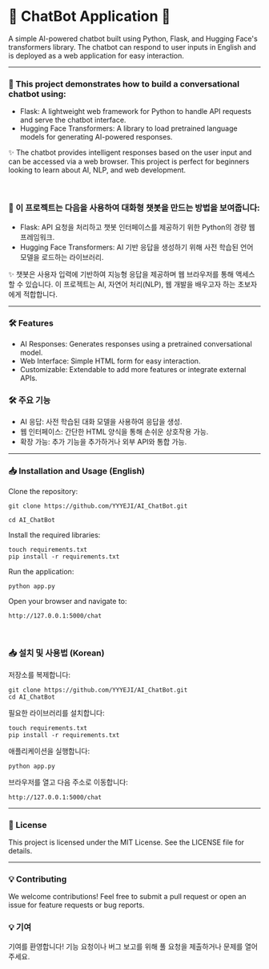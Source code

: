 # 🤖 ChatBot Application 💬

A simple AI-powered chatbot built using Python, Flask, and Hugging
Face's transformers library. The chatbot can respond to user inputs in
English and is deployed as a web application for easy interaction.

________________________________



### 🚀 This project demonstrates how to build a conversational chatbot using:

- Flask: A lightweight web framework for Python to handle API requests
and serve the chatbot interface.
- Hugging Face Transformers: A library to load pretrained language
models for generating AI-powered responses.

✨ The chatbot provides intelligent responses based on the user input and
can be accessed via a web browser. This project is perfect for
beginners looking to learn about AI, NLP, and web development.

<br>



### 🚀 이 프로젝트는 다음을 사용하여 대화형 챗봇을 만드는 방법을 보여줍니다:

- Flask: API 요청을 처리하고 챗봇 인터페이스를 제공하기 위한 Python의 경량 웹 프레임워크.
- Hugging Face Transformers: AI 기반 응답을 생성하기 위해 사전 학습된 언어 모델을 로드하는 라이브러리.

✨ 챗봇은 사용자 입력에 기반하여 지능형 응답을 제공하며 웹 브라우저를 통해 액세스할 수 있습니다. 이 프로젝트는 AI, 자연어
처리(NLP), 웹 개발을 배우고자 하는 초보자에게 적합합니다.

________________________________

### 🛠️ Features

- AI Responses: Generates responses using a pretrained conversational model.
- Web Interface: Simple HTML form for easy interaction.
- Customizable: Extendable to add more features or integrate external APIs.

### 🛠️ 주요 기능

- AI 응답: 사전 학습된 대화 모델을 사용하여 응답을 생성.
- 웹 인터페이스: 간단한 HTML 양식을 통해 손쉬운 상호작용 가능.
- 확장 가능: 추가 기능을 추가하거나 외부 API와 통합 가능.

________________________________

### 📥 Installation and Usage (English)

Clone the repository:

    git clone https://github.com/YYYEJI/AI_ChatBot.git

    cd AI_ChatBot

Install the required libraries:

    touch requirements.txt
    pip install -r requirements.txt

Run the application:

    python app.py

Open your browser and navigate to:

    http://127.0.0.1:5000/chat

<br>

### 📥 설치 및 사용법 (Korean)

저장소를 복제합니다:

    git clone https://github.com/YYYEJI/AI_ChatBot.git
    cd AI_ChatBot

필요한 라이브러리를 설치합니다:

    touch requirements.txt
    pip install -r requirements.txt

애플리케이션을 실행합니다:

    python app.py

브라우저를 열고 다음 주소로 이동합니다:

    http://127.0.0.1:5000/chat

________________________________

### 📜 License

This project is licensed under the MIT License. See the LICENSE file
for details.

________________________________

### 💡 Contributing

We welcome contributions! Feel free to submit a pull request or open
an issue for feature requests or bug reports.

### 💡 기여

기여를 환영합니다! 기능 요청이나 버그 보고를 위해 풀 요청을 제출하거나 문제를 열어주세요.
